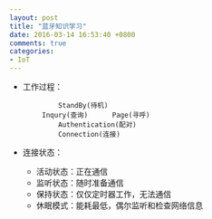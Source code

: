 ```yaml
---
layout: post
title: "蓝牙知识学习"
date: 2016-03-14 16:53:40 +0800
comments: true
categories: 
- IoT
---
```


* 工作过程：

```
            StandBy(待机)
        Inqury(查询)      Page(寻呼)
            Authentication(配对)
            Connection(连接)
```

* 连接状态：

    - 活动状态：正在通信
    - 监听状态：随时准备通信
    - 保持状态：仅仅定时器工作，无法通信
    - 休眠模式：能耗最低，偶尔监听和检查网络信息
